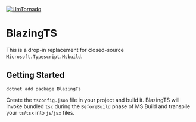 [![LlmTornado](https://badgen.net/nuget/v/BlazingTs?v=302&icon=nuget&label=BlazingTs)](https://www.nuget.org/packages/BlazingTs)

# BlazingTS

This is a drop-in replacement for closed-source `Microsoft.Typescript.Msbuild`.

## Getting Started

```
dotnet add package BlazingTs
```

Create the `tsconfig.json` file in your project and build it. BlazingTS will invoke bundled `tsc` during the `BeforeBuild` phase of MS Build and transpile your `ts`/`tsx` into `js`/`jsx` files.
